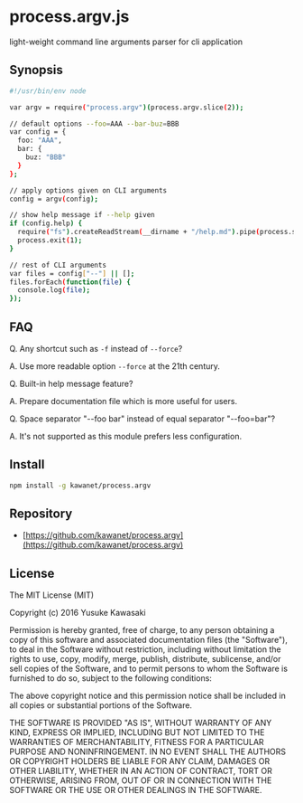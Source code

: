 # process.argv.js

light-weight command line arguments parser for cli application

## Synopsis

```sh
#!/usr/bin/env node

var argv = require("process.argv")(process.argv.slice(2));

// default options --foo=AAA --bar-buz=BBB
var config = {
  foo: "AAA",
  bar: {
    buz: "BBB"
  }
};

// apply options given on CLI arguments
config = argv(config);

// show help message if --help given
if (config.help) {
  require("fs").createReadStream(__dirname + "/help.md").pipe(process.stderr);
  process.exit(1);
}

// rest of CLI arguments
var files = config["--"] || [];
files.forEach(function(file) {
  console.log(file);
});
```

## FAQ

Q. Any shortcut such as `-f` instead of `--force`?

A. Use more readable option `--force` at the 21th century.

Q. Built-in help message feature?

A. Prepare documentation file which is more useful for users.

Q. Space separator "--foo bar" instead of equal separator "--foo=bar"?

A. It's not supported as this module prefers less configuration.

## Install

```sh
npm install -g kawanet/process.argv
```

## Repository

- [https://github.com/kawanet/process.argv](https://github.com/kawanet/process.argv)

## License

The MIT License (MIT)

Copyright (c) 2016 Yusuke Kawasaki

Permission is hereby granted, free of charge, to any person obtaining a copy
of this software and associated documentation files (the "Software"), to deal
in the Software without restriction, including without limitation the rights
to use, copy, modify, merge, publish, distribute, sublicense, and/or sell
copies of the Software, and to permit persons to whom the Software is
furnished to do so, subject to the following conditions:

The above copyright notice and this permission notice shall be included in all
copies or substantial portions of the Software.

THE SOFTWARE IS PROVIDED "AS IS", WITHOUT WARRANTY OF ANY KIND, EXPRESS OR
IMPLIED, INCLUDING BUT NOT LIMITED TO THE WARRANTIES OF MERCHANTABILITY,
FITNESS FOR A PARTICULAR PURPOSE AND NONINFRINGEMENT. IN NO EVENT SHALL THE
AUTHORS OR COPYRIGHT HOLDERS BE LIABLE FOR ANY CLAIM, DAMAGES OR OTHER
LIABILITY, WHETHER IN AN ACTION OF CONTRACT, TORT OR OTHERWISE, ARISING FROM,
OUT OF OR IN CONNECTION WITH THE SOFTWARE OR THE USE OR OTHER DEALINGS IN THE
SOFTWARE.
